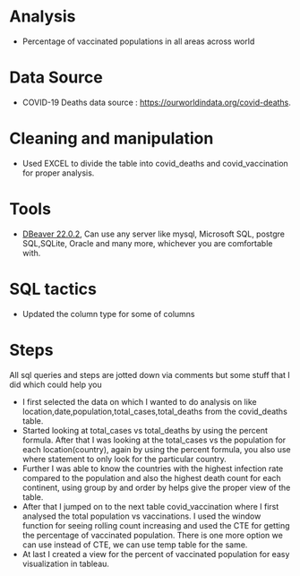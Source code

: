 # Analysis
- Percentage of vaccinated populations in all areas across world

# Data Source
- COVID-19 Deaths data source : https://ourworldindata.org/covid-deaths.

# Cleaning and manipulation
- Used EXCEL to divide the table into covid_deaths and covid_vaccination for proper analysis.

# Tools
- [DBeaver 22.0.2](https://dbeaver.io/download/), Can use any server like mysql, Microsoft SQL, postgre SQL,SQLite, Oracle and many more, whichever you are comfortable with.

# SQL tactics 
- Updated the column type for some of columns

# Steps
All sql queries and steps are jotted down via comments but some stuff that I did which could help you
- I first selected the data on which I wanted to do analysis on like location,date,population,total_cases,total_deaths from the covid_deaths table.
- Started looking at total_cases vs total_deaths by using the percent formula. After that I was looking at the total_cases vs the population for each location(country), again by using the percent formula, you also use where statement to only look for the particular country.
- Further I was able to know the countries with the highest infection rate compared to the population and also the highest death count for each continent, using group by and order by helps give the proper view of the table.
- After that I jumped on to the next table covid_vaccination where I first analysed the total population vs vaccinations. I used the window function for seeing rolling count increasing and used the CTE for getting the percentage of vaccinated population. There is one more option we can use instead of CTE, we can use temp table for the same.
- At last I created a view for the percent of vaccinated population for easy visualization in tableau.
